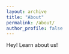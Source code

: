 ```yaml
---
layout: archive
title: "About"
permalink: /about/
author_profile: false
---
```


Hey! Learn about us!
